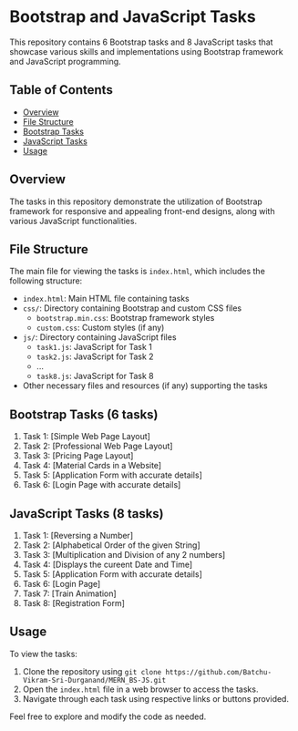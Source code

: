 # Bootstrap and JavaScript Tasks

This repository contains 6 Bootstrap tasks and 8 JavaScript tasks that showcase various skills and implementations using Bootstrap framework and JavaScript programming.

## Table of Contents

- [Overview](#overview)
- [File Structure](#file-structure)
- [Bootstrap Tasks](#bootstrap-tasks)
- [JavaScript Tasks](#javascript-tasks)
- [Usage](#usage)

## Overview

The tasks in this repository demonstrate the utilization of Bootstrap framework for responsive and appealing front-end designs, along with various JavaScript functionalities.

## File Structure

The main file for viewing the tasks is `index.html`, which includes the following structure:

- `index.html`: Main HTML file containing tasks
- `css/`: Directory containing Bootstrap and custom CSS files
  - `bootstrap.min.css`: Bootstrap framework styles
  - `custom.css`: Custom styles (if any)
- `js/`: Directory containing JavaScript files
  - `task1.js`: JavaScript for Task 1
  - `task2.js`: JavaScript for Task 2
  - ...
  - `task8.js`: JavaScript for Task 8
- Other necessary files and resources (if any) supporting the tasks

## Bootstrap Tasks (6 tasks)

1. Task 1: [Simple Web Page Layout]
2. Task 2: [Professional Web Page Layout]
3. Task 3: [Pricing Page Layout]
4. Task 4: [Material Cards in a Website]
5. Task 5: [Application Form with accurate details]
6. Task 6: [Login Page with accurate details]

## JavaScript Tasks (8 tasks)

1. Task 1: [Reversing a Number]
2. Task 2: [Alphabetical Order of the given String]
3. Task 3: [Multiplication and Division of any 2 numbers]
4. Task 4: [Displays the cureent Date and Time]
5. Task 5: [Application Form with accurate details]
6. Task 6: [Login Page]
7. Task 7: [Train Animation]
8. Task 8: [Registration Form]

## Usage

To view the tasks:
1. Clone the repository using `git clone https://github.com/Batchu-Vikram-Sri-Durganand/MERN_BS-JS.git`
2. Open the `index.html` file in a web browser to access the tasks.
3. Navigate through each task using respective links or buttons provided.

Feel free to explore and modify the code as needed.
